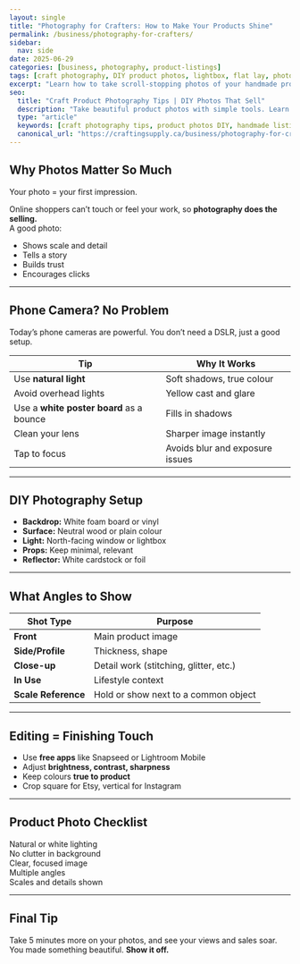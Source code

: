 ```yaml
---
layout: single
title: "Photography for Crafters: How to Make Your Products Shine"
permalink: /business/photography-for-crafters/
sidebar:
  nav: side
date: 2025-06-29
categories: [business, photography, product-listings]
tags: [craft photography, DIY product photos, lightbox, flat lay, photo tips]
excerpt: "Learn how to take scroll-stopping photos of your handmade products, even with your phone. Improve your listings and boost your sales with pro-looking pics."
seo:
  title: "Craft Product Photography Tips | DIY Photos That Sell"
  description: "Take beautiful product photos with simple tools. Learn lighting, background, angles, and editing tricks to make your handmade crafts look professional."
  type: "article"
  keywords: [craft photography tips, product photos DIY, handmade listing images, photo lightbox, Etsy photos]
  canonical_url: "https://craftingsupply.ca/business/photography-for-crafters/"
---
```


## Why Photos Matter So Much

Your photo = your first impression.

Online shoppers can’t touch or feel your work, so **photography does the selling.**  
A good photo:

- Shows scale and detail  
- Tells a story  
- Builds trust  
- Encourages clicks

---

## Phone Camera? No Problem

Today’s phone cameras are powerful. You don’t need a DSLR, just a good setup.

| Tip | Why It Works |
|-----|--------------|
| Use **natural light** | Soft shadows, true colour |
| Avoid overhead lights | Yellow cast and glare |
| Use a **white poster board** as a bounce | Fills in shadows |
| Clean your lens | Sharper image instantly |
| Tap to focus | Avoids blur and exposure issues |

---

## DIY Photography Setup

- **Backdrop:** White foam board or vinyl  
- **Surface:** Neutral wood or plain colour  
- **Light:** North-facing window or lightbox  
- **Props:** Keep minimal, relevant  
- **Reflector:** White cardstock or foil

---

## What Angles to Show

| Shot Type | Purpose |
|----------|---------|
| **Front** | Main product image |
| **Side/Profile** | Thickness, shape |
| **Close-up** | Detail work (stitching, glitter, etc.) |
| **In Use** | Lifestyle context |
| **Scale Reference** | Hold or show next to a common object |

---

## Editing = Finishing Touch

- Use **free apps** like Snapseed or Lightroom Mobile  
- Adjust **brightness, contrast, sharpness**  
- Keep colours **true to product**  
- Crop square for Etsy, vertical for Instagram

---

## Product Photo Checklist

Natural or white lighting  
No clutter in background  
Clear, focused image  
Multiple angles  
Scales and details shown

---

## Final Tip

Take 5 minutes more on your photos, and see your views and sales soar.  
You made something beautiful. **Show it off.**
